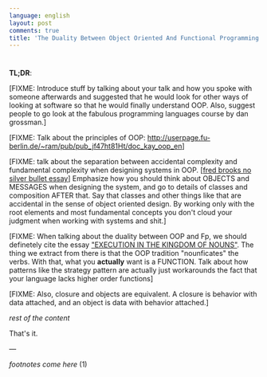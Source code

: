 ```yaml
---
language: english
layout: post
comments: true
title: 'The Duality Between Object Oriented And Functional Programming'
---
```


# <p hidden>The Duality Between Object Oriented And Functional Programming<p hidden>

**TL;DR**:

<span class="underline"><p hidden>excerpt-separator<p hidden></span>

[FIXME: Introduce stuff by talking about your talk and how you spoke with
someone afterwards and suggested that he would look for other ways of looking
at software so that he would finally understand OOP. Also, suggest people to
go look at the fabulous programming languages course by dan grossman.]

[FIXME: Talk about the principles of OOP:
<http://userpage.fu-berlin.de/~ram/pub/pub_jf47ht81Ht/doc_kay_oop_en>]

[FIXME: talk about the separation between accidental complexity and
fundamental complexity when designing systems in OOP. [[fred brooks no silver
bullet essay](http://en.wikipedia.org/wiki/No_Silver_Bullet)] Emphasize how you should think about OBJECTS and MESSAGES when
designing the system, and go to details of classes and composition AFTER that.
Say that classes and other things like that are accidental in the sense of
object oriented design. By working only with the root elements and most
fundamental concepts you don't cloud your judgment when working with systems
and shit.]

[FIXME: When talking about the duality between OOP and Fp, we should
definetely cite the essay ["EXECUTION IN THE KINGDOM OF NOUNS"](http://steve-yegge.blogspot.com.br/2006/03/execution-in-kingdom-of-nouns.html). The thing we
extract from there is that the OOP tradition "nounficates" the verbs. With
that, what you **actually** want is a FUNCTION. Talk about how patterns like the
strategy pattern are actually just workarounds the fact that your language
lacks higher order functions]

[FIXME: Also, closure and objects are equivalent. A closure is behavior with
data attached, and an object is data with behavior attached.]

*rest of the content*

That's it.

&#x2014;

*footnotes come here* (1)
